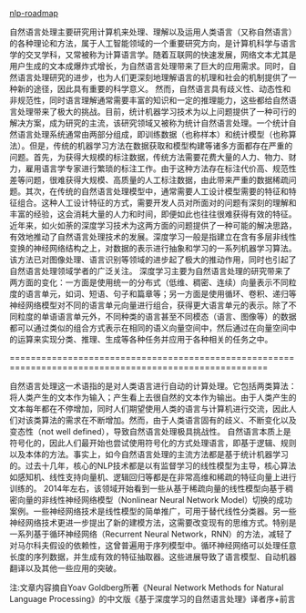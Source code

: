 
[nlp-roadmap](./nlp-roadmap/README.md)

自然语言处理主要研究用计算机来处理、理解以及运用人类语言（又称自然语言）的各种理论和方法，属于人工智能领域的一个重要研究方向，是计算机科学与语言学的交叉学科，又常被称为计算语言学。随着互联网的快速发展，网络文本尤其是用户生成的文本成爆炸式增长，为自然语言处理带来了巨大的应用需求。同时，自然语言处理研究的进步，也为人们更深刻地理解语言的机理和社会的机制提供了一种新的途径，因此具有重要的科学意义。
然而，自然语言具有歧义性、动态性和非规范性，同时语言理解通常需要丰富的知识和一定的推理能力，这些都给自然语言处理带来了极大的挑战。目前，统计机器学习技术为以上问题提供了一种可行的解决方案，成为研究的主流，该研究领域又被称为统计自然语言处理。一个统计自然语言处理系统通常由两部分组成，即训练数据（也称样本）和统计模型（也称算法）。但是，传统的机器学习方法在数据获取和模型构建等诸多方面都存在严重的问题。首先，为获得大规模的标注数据，传统方法需要花费大量的人力、物力、财力，雇用语言学专家进行繁琐的标注工作。由于这种方法存在标注代价高、规范性差等问题，很难获得大规模、高质量的人工标注数据，由此带来严重的数据稀疏问题。其次，在传统的自然语言处理模型中，通常需要人工设计模型需要的特征和特征组合。这种人工设计特征的方式，需要开发人员对所面对的问题有深刻的理解和丰富的经验，这会消耗大量的人力和时间，即便如此也往往很难获得有效的特征。
近年来，如火如荼的深度学习技术为这两方面的问题提供了一种可能的解决思路，有效地推动了自然语言处理技术的发展。深度学习一般是指建立在含有多层非线性变换的神经网络结构之上，对数据的表示进行抽象和学习的一系列机器学习算法。该方法已对图像处理、语言识别等领域的进步起了极大的推动作用，同时也引起了自然语言处理领域学者的广泛关注。
深度学习主要为自然语言处理的研究带来了两方面的变化：一方面是使用统一的分布式（低维、稠密、连续）向量表示不同粒度的语言单元，如词、短语、句子和篇章等；另一方面是使用循环、卷积、递归等神经网络模型对不同的语言单元向量进行组合，获得更大语言单元的表示。除了不同粒度的单语语言单元外，不同种类的语言甚至不同模态（语言、图像等）的数据都可以通过类似的组合方式表示在相同的语义向量空间中，然后通过在向量空间中的运算来实现分类、推理、生成等各种任务并应用于各种相关的任务之中。

=======================================================================================================

自然语言处理这一术语指的是对人类语言进行自动的计算处理。它包括两类算法：将人类产生的文本作为输入；产生看上去很自然的文本作为输出。由于人类产生的文本每年都在不停增加，同时人们期望使用人类的语言与计算机进行交流，因此人们对该类算法的需求在不断增加。然而，由于人类语言固有的歧义、不断变化以及变态性（not well defined），导致自然语言处理极具挑战性。
自然语言本质上是符号化的，因此人们最开始也尝试使用符号化的方式处理语言，即基于逻辑、规则以及本体的方法。事实上，如今自然语言处理的主流方法都是基于统计机器学习的。过去十几年，核心的NLP技术都是以有监督学习的线性模型为主导，核心算法如感知机、线性支持向量机、逻辑回归等都是在非常高维和稀疏的特征向量上进行训练的。
2014年左右，该领域开始看到一些从基于稀疏向量的线性模型向基于稠密向量的非线性神经网络模型（Nonlinear Neural Network Model）切换的成功案例。一些神经网络技术是线性模型的简单推广，可用于替代线性分类器。另一些神经网络技术更进一步提出了新的建模方法，这需要改变现有的思维方式。特别是一系列基于循环神经网络（Recurrent Neural Network，RNN）的方法，减轻了对马尔科夫假设的依赖性，这曾普遍用于序列模型中。循环神经网络可以处理任意长度的序列数据，并生成有效的特征抽取器。这些进展导致了语言模型、自动机器翻译以及其他一些应用的突破。

注:文章内容摘自Yoav Goldberg所著《Neural Network Methods for Natural Language Processing》的中文版《基于深度学习的自然语言处理》译者序+前言